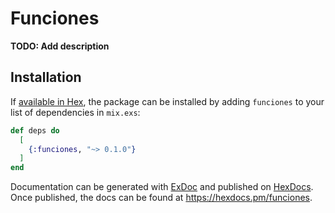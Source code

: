 # Funciones

**TODO: Add description**

## Installation

If [available in Hex](https://hex.pm/docs/publish), the package can be installed
by adding `funciones` to your list of dependencies in `mix.exs`:

```elixir
def deps do
  [
    {:funciones, "~> 0.1.0"}
  ]
end
```

Documentation can be generated with [ExDoc](https://github.com/elixir-lang/ex_doc)
and published on [HexDocs](https://hexdocs.pm). Once published, the docs can
be found at <https://hexdocs.pm/funciones>.

